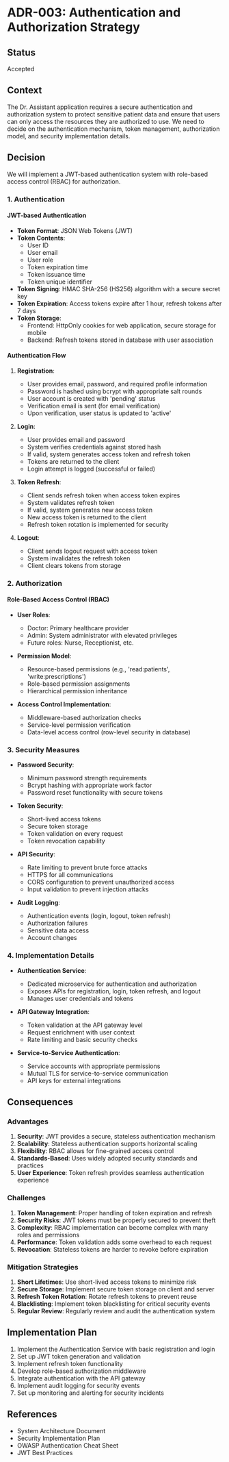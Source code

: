 # ADR-003: Authentication and Authorization Strategy

## Status

Accepted

## Context

The Dr. Assistant application requires a secure authentication and authorization system to protect sensitive patient data and ensure that users can only access the resources they are authorized to use. We need to decide on the authentication mechanism, token management, authorization model, and security implementation details.

## Decision

We will implement a JWT-based authentication system with role-based access control (RBAC) for authorization.

### 1. Authentication

#### JWT-based Authentication

- **Token Format**: JSON Web Tokens (JWT)
- **Token Contents**:
  - User ID
  - User email
  - User role
  - Token expiration time
  - Token issuance time
  - Token unique identifier
- **Token Signing**: HMAC SHA-256 (HS256) algorithm with a secure secret key
- **Token Expiration**: Access tokens expire after 1 hour, refresh tokens after 7 days
- **Token Storage**:
  - Frontend: HttpOnly cookies for web application, secure storage for mobile
  - Backend: Refresh tokens stored in database with user association

#### Authentication Flow

1. **Registration**:
   - User provides email, password, and required profile information
   - Password is hashed using bcrypt with appropriate salt rounds
   - User account is created with 'pending' status
   - Verification email is sent (for email verification)
   - Upon verification, user status is updated to 'active'

2. **Login**:
   - User provides email and password
   - System verifies credentials against stored hash
   - If valid, system generates access token and refresh token
   - Tokens are returned to the client
   - Login attempt is logged (successful or failed)

3. **Token Refresh**:
   - Client sends refresh token when access token expires
   - System validates refresh token
   - If valid, system generates new access token
   - New access token is returned to the client
   - Refresh token rotation is implemented for security

4. **Logout**:
   - Client sends logout request with access token
   - System invalidates the refresh token
   - Client clears tokens from storage

### 2. Authorization

#### Role-Based Access Control (RBAC)

- **User Roles**:
  - Doctor: Primary healthcare provider
  - Admin: System administrator with elevated privileges
  - Future roles: Nurse, Receptionist, etc.

- **Permission Model**:
  - Resource-based permissions (e.g., 'read:patients', 'write:prescriptions')
  - Role-based permission assignments
  - Hierarchical permission inheritance

- **Access Control Implementation**:
  - Middleware-based authorization checks
  - Service-level permission verification
  - Data-level access control (row-level security in database)

### 3. Security Measures

- **Password Security**:
  - Minimum password strength requirements
  - Bcrypt hashing with appropriate work factor
  - Password reset functionality with secure tokens

- **Token Security**:
  - Short-lived access tokens
  - Secure token storage
  - Token validation on every request
  - Token revocation capability

- **API Security**:
  - Rate limiting to prevent brute force attacks
  - HTTPS for all communications
  - CORS configuration to prevent unauthorized access
  - Input validation to prevent injection attacks

- **Audit Logging**:
  - Authentication events (login, logout, token refresh)
  - Authorization failures
  - Sensitive data access
  - Account changes

### 4. Implementation Details

- **Authentication Service**:
  - Dedicated microservice for authentication and authorization
  - Exposes APIs for registration, login, token refresh, and logout
  - Manages user credentials and tokens

- **API Gateway Integration**:
  - Token validation at the API gateway level
  - Request enrichment with user context
  - Rate limiting and basic security checks

- **Service-to-Service Authentication**:
  - Service accounts with appropriate permissions
  - Mutual TLS for service-to-service communication
  - API keys for external integrations

## Consequences

### Advantages

1. **Security**: JWT provides a secure, stateless authentication mechanism
2. **Scalability**: Stateless authentication supports horizontal scaling
3. **Flexibility**: RBAC allows for fine-grained access control
4. **Standards-Based**: Uses widely adopted security standards and practices
5. **User Experience**: Token refresh provides seamless authentication experience

### Challenges

1. **Token Management**: Proper handling of token expiration and refresh
2. **Security Risks**: JWT tokens must be properly secured to prevent theft
3. **Complexity**: RBAC implementation can become complex with many roles and permissions
4. **Performance**: Token validation adds some overhead to each request
5. **Revocation**: Stateless tokens are harder to revoke before expiration

### Mitigation Strategies

1. **Short Lifetimes**: Use short-lived access tokens to minimize risk
2. **Secure Storage**: Implement secure token storage on client and server
3. **Refresh Token Rotation**: Rotate refresh tokens to prevent reuse
4. **Blacklisting**: Implement token blacklisting for critical security events
5. **Regular Review**: Regularly review and audit the authentication system

## Implementation Plan

1. Implement the Authentication Service with basic registration and login
2. Set up JWT token generation and validation
3. Implement refresh token functionality
4. Develop role-based authorization middleware
5. Integrate authentication with the API gateway
6. Implement audit logging for security events
7. Set up monitoring and alerting for security incidents

## References

- System Architecture Document
- Security Implementation Plan
- OWASP Authentication Cheat Sheet
- JWT Best Practices
